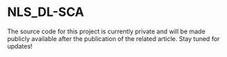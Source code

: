 # NLS_DL-SCA
The source code for this project is currently private and will be made publicly available after the publication of the related article. Stay tuned for updates!
